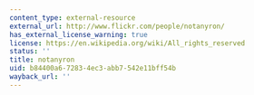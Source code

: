 ```yaml
---
content_type: external-resource
external_url: http://www.flickr.com/people/notanyron/
has_external_license_warning: true
license: https://en.wikipedia.org/wiki/All_rights_reserved
status: ''
title: notanyron
uid: b84400a6-7283-4ec3-abb7-542e11bff54b
wayback_url: ''
---
```

